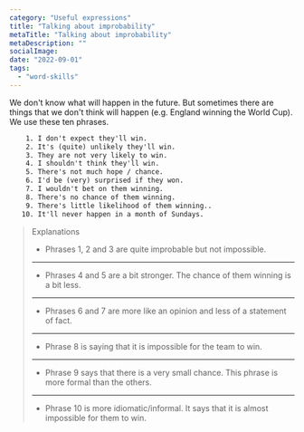 ```yaml
---
category: "Useful expressions"
title: "Talking about improbability"
metaTitle: "Talking about improbability"
metaDescription: ""
socialImage:
date: "2022-09-01"
tags:
  - "word-skills"
---
```


We don't know what will happen in the future. But sometimes there are things that we don't think will happen (e.g. England winning the World Cup). We use these ten phrases.

```txt
    1. I don't expect they'll win.
    2. It's (quite) unlikely they'll win.
    3. They are not very likely to win.
    4. I shouldn't think they'll win.
    5. There's not much hope / chance.
    6. I'd be (very) surprised if they won.
    7. I wouldn't bet on them winning.
    8. There's no chance of them winning.
    9. There's little likelihood of them winning..
   10. It'll never happen in a month of Sundays.
```

> Explanations
>
> - Phrases 1, 2 and 3 are quite improbable but not impossible.
>
> ---
>
> - Phrases 4 and 5 are a bit stronger. The chance of them winning is a bit less.
>
> ---
>
> - Phrases 6 and 7 are more like an opinion and less of a statement of fact.
>
> ---
>
> - Phrase 8 is saying that it is impossible for the team to win.
>
> ---
>
> - Phrase 9 says that there is a very small chance. This phrase is more formal than the others.
>
> ---
>
> - Phrase 10 is more idiomatic/informal. It says that it is almost impossible for them to win.
